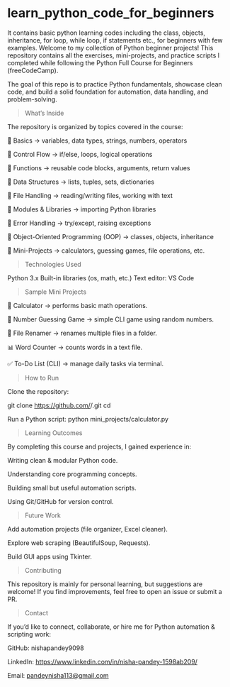 # learn_python_code_for_beginners
It contains basic python learning codes including the class, objects, inheritance, for loop, while loop, if statements etc., for beginners with few examples.
Welcome to my collection of Python beginner projects! 
This repository contains all the exercises, mini-projects, and practice scripts I completed while following the Python Full Course for Beginners (freeCodeCamp).

The goal of this repo is to practice Python fundamentals, showcase clean code, and build a solid foundation for automation, data handling, and problem-solving.


> What’s Inside

The repository is organized by topics covered in the course:

🔹 Basics → variables, data types, strings, numbers, operators

🔹 Control Flow → if/else, loops, logical operations

🔹 Functions → reusable code blocks, arguments, return values

🔹 Data Structures → lists, tuples, sets, dictionaries

🔹 File Handling → reading/writing files, working with text

🔹 Modules & Libraries → importing Python libraries

🔹 Error Handling → try/except, raising exceptions

🔹 Object-Oriented Programming (OOP) → classes, objects, inheritance

🔹 Mini-Projects → calculators, guessing games, file operations, etc.

> Technologies Used

Python 3.x
Built-in libraries (os, math, etc.)
Text editor: VS Code

> Sample Mini Projects

📝 Calculator → performs basic math operations.

🎲 Number Guessing Game → simple CLI game using random numbers.

📁 File Renamer → renames multiple files in a folder.

📊 Word Counter → counts words in a text file.

✅ To-Do List (CLI) → manage daily tasks via terminal.

> How to Run

Clone the repository:

git clone https://github.com/<your-username>/<repo-name>.git
cd <repo-name>


Run a Python script:
python mini_projects/calculator.py


> Learning Outcomes

By completing this course and projects, I gained experience in:

Writing clean & modular Python code.

Understanding core programming concepts.

Building small but useful automation scripts.

Using Git/GitHub for version control.


 > Future Work

Add automation projects (file organizer, Excel cleaner).

Explore web scraping (BeautifulSoup, Requests).

Build GUI apps using Tkinter.



> Contributing

This repository is mainly for personal learning, but suggestions are welcome!
If you find improvements, feel free to open an issue or submit a PR.


> Contact

If you’d like to connect, collaborate, or hire me for Python automation & scripting work:

GitHub: nishapandey9098

LinkedIn: https://www.linkedin.com/in/nisha-pandey-1598ab209/

Email: pandeynisha113@gmail.com
